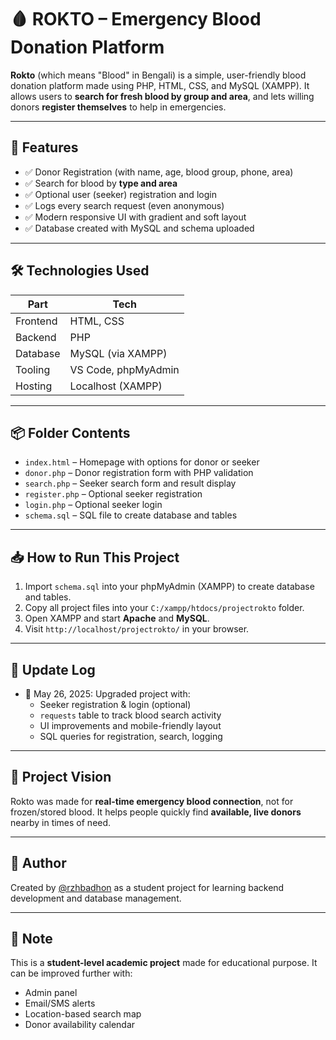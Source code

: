 # 🩸 ROKTO – Emergency Blood Donation Platform

**Rokto** (which means "Blood" in Bengali) is a simple, user-friendly blood donation platform made using PHP, HTML, CSS, and MySQL (XAMPP). It allows users to **search for fresh blood by group and area**, and lets willing donors **register themselves** to help in emergencies.

---

## 🚀 Features

- ✅ Donor Registration (with name, age, blood group, phone, area)
- ✅ Search for blood by **type and area**
- ✅ Optional user (seeker) registration and login
- ✅ Logs every search request (even anonymous)
- ✅ Modern responsive UI with gradient and soft layout
- ✅ Database created with MySQL and schema uploaded

---

## 🛠 Technologies Used

| Part       | Tech           |
|------------|----------------|
| Frontend   | HTML, CSS      |
| Backend    | PHP            |
| Database   | MySQL (via XAMPP) |
| Tooling    | VS Code, phpMyAdmin |
| Hosting    | Localhost (XAMPP) |

---

## 📦 Folder Contents

- `index.html` – Homepage with options for donor or seeker
- `donor.php` – Donor registration form with PHP validation
- `search.php` – Seeker search form and result display
- `register.php` – Optional seeker registration
- `login.php` – Optional seeker login
- `schema.sql` – SQL file to create database and tables

---

## 📥 How to Run This Project

1. Import `schema.sql` into your phpMyAdmin (XAMPP) to create database and tables.
2. Copy all project files into your `C:/xampp/htdocs/projectrokto` folder.
3. Open XAMPP and start **Apache** and **MySQL**.
4. Visit `http://localhost/projectrokto/` in your browser.

---

## 📝 Update Log

- 📅 May 26, 2025: Upgraded project with:
  - Seeker registration & login (optional)
  - `requests` table to track blood search activity
  - UI improvements and mobile-friendly layout
  - SQL queries for registration, search, logging

---

## 🧠 Project Vision

Rokto was made for **real-time emergency blood connection**, not for frozen/stored blood. It helps people quickly find **available, live donors** nearby in times of need.

---

## 👤 Author

Created by [@rzhbadhon](https://github.com/rzhbadhon) as a student project for learning backend development and database management.

---

## 📌 Note

This is a **student-level academic project** made for educational purpose. It can be improved further with:
- Admin panel
- Email/SMS alerts
- Location-based search map
- Donor availability calendar

